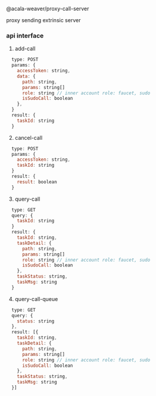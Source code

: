 @acala-weaver/proxy-call-server

proxy sending extrinsic server

### api interface
1. add-call
```js
  type: POST
  params: {
    accessToken: string,
    data: {
      path: string, 
      params: string[]
      role: string // inner account role: faucet, sudo
      isSudoCall: boolean
    },
  }
  result: {
    taskId: string
  }
```
2. cancel-call
```js
  type: POST
  params: {
    accessToken: string,
    taskId: string
  }
  result: {
    result: boolean
  }
```

3. query-call
```js
  type: GET
  query: {
    taskId: string
  }
  result: {
    taskId: string,
    taskDetail: {
      path: string, 
      params: string[]
      role: string // inner account role: faucet, sudo
      isSudoCall: boolean
    },
    taskStatus: string,
    taskMsg: string
  }
```

4. query-call-queue
```js
  type: GET
  query: {
    status: string
  },
  result: [{
    taskId: string,
    taskDetail: {
      path: string, 
      params: string[]
      role: string // inner account role: faucet, sudo
      isSudoCall: boolean
    },
    taskStatus: string,
    taskMsg: string
  }]
```